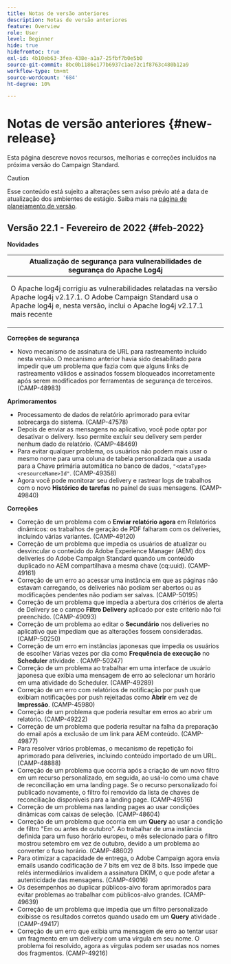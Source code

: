 ```yaml
---
title: Notas de versão anteriores
description: Notas de versão anteriores
feature: Overview
role: User
level: Beginner
hide: true
hidefromtoc: true
exl-id: 4b10eb63-3fea-438e-a1a7-25fbf7b0e5b0
source-git-commit: 8bc0b1186e177b6937c1ae72c1f8763c480b12a9
workflow-type: tm+mt
source-wordcount: '684'
ht-degree: 10%

---
```


# Notas de versão anteriores {#new-release}

Esta página descreve novos recursos, melhorias e correções incluídos na próxima versão do Campaign Standard.

>[!CAUTION]
>
> Esse conteúdo está sujeito a alterações sem aviso prévio até a data de atualização dos ambientes de estágio. Saiba mais na [página de planejamento de versão](../../rn/using/release-planning.md).

## Versão 22.1 - Fevereiro de 2022 {#feb-2022}


**Novidades**


<table> 
<thead> 
<tr> 
<th> <strong>Atualização de segurança para vulnerabilidades de segurança do Apache Log4j</strong><br /> </th> 
</tr> 
</thead> 
<tbody> 
<tr> 
<td>
<p>O Apache log4j corrigiu as vulnerabilidades relatadas na versão Apache log4j v2.17.1. O Adobe Campaign Standard usa o Apache log4j e, nesta versão, inclui o Apache log4j v2.17.1 mais recente </p>
</td> 
</tr> 
</tbody> 
</table>

**Correções de segurança**

* Novo mecanismo de assinatura de URL para rastreamento incluído nesta versão. O mecanismo anterior havia sido desabilitado para impedir que um problema que fazia com que alguns links de rastreamento válidos e assinados fossem bloqueados incorretamente após serem modificados por ferramentas de segurança de terceiros. (CAMP-48983)

**Aprimoramentos** 

* Processamento de dados de relatório aprimorado para evitar sobrecarga do sistema. (CAMP-47578)
* Depois de enviar as mensagens no aplicativo, você pode optar por desativar o delivery. Isso permite excluir seu delivery sem perder nenhum dado de relatório. (CAMP-48469)
* Para evitar qualquer problema, os usuários não podem mais usar o mesmo nome para uma coluna de tabela personalizada que a usada para a Chave primária automática no banco de dados, `"<dataType><resourceName>Id"`. (CAMP-49358)
* Agora você pode monitorar seu delivery e rastrear logs de trabalhos com o novo **Histórico de tarefas** no painel de suas mensagens. (CAMP-49840)

**Correções**

* Correção de um problema com o **Enviar relatório agora** em Relatórios dinâmicos: os trabalhos de geração de PDF falharam com os deliveries, incluindo várias variantes. (CAMP-49120)
* Correção de um problema que impedia os usuários de atualizar ou desvincular o conteúdo do Adobe Experience Manager (AEM) dos deliveries do Adobe Campaign Standard quando um conteúdo duplicado no AEM compartilhava a mesma chave (cq:uuid). (CAMP-49161)
* Correção de um erro ao acessar uma instância em que as páginas não estavam carregando, os deliveries não podiam ser abertos ou as modificações pendentes não podiam ser salvas. (CAMP-50195)
* Correção de um problema que impedia a abertura dos critérios de alerta de Delivery se o campo **Filtro Delivery** aplicado por este critério não foi preenchido. (CAMP-49093)
* Correção de um problema ao editar o **Secundário** nos deliveries no aplicativo que impediam que as alterações fossem consideradas. (CAMP-50250)
* Correção de um erro em instâncias japonesas que impedia os usuários de escolher Várias vezes por dia como **Frequência de execução** no **Scheduler** atividade . (CAMP-50247)
* Correção de um problema ao trabalhar em uma interface de usuário japonesa que exibia uma mensagem de erro ao selecionar um horário em uma atividade do Scheduler. (CAMP-49289)
* Correção de um erro com relatórios de notificação por push que exibiam notificações por push rejeitadas como **Abrir** em vez de **Impressão**. (CAMP-45980)
* Correção de um problema que poderia resultar em erros ao abrir um relatório. (CAMP-49222)
* Correção de um problema que poderia resultar na falha da preparação do email após a exclusão de um link para AEM conteúdo. (CAMP-49877)
* Para resolver vários problemas, o mecanismo de repetição foi aprimorado para deliveries, incluindo conteúdo importado de um URL. (CAMP-48888)
* Correção de um problema que ocorria após a criação de um novo filtro em um recurso personalizado, em seguida, ao usá-lo como uma chave de reconciliação em uma landing page. Se o recurso personalizado foi publicado novamente, o filtro foi removido da lista de chaves de reconciliação disponíveis para a landing page. (CAMP-49516)
* Correção de um problema nas landing pages ao usar condições dinâmicas com caixas de seleção. (CAMP-48604)
* Correção de um problema que ocorria em um **Query** ao usar a condição de filtro &quot;Em ou antes de outubro&quot;. Ao trabalhar de uma instância definida para um fuso horário europeu, o mês selecionado para o filtro mostrou setembro em vez de outubro, devido a um problema ao converter o fuso horário. (CAMP-48602)
* Para otimizar a capacidade de entrega, o Adobe Campaign agora envia emails usando codificação de 7 bits em vez de 8 bits. Isso impede que relés intermediários invalidem a assinatura DKIM, o que pode afetar a autenticidade das mensagens. (CAMP-49016)
* Os desempenhos ao duplicar públicos-alvo foram aprimorados para evitar problemas ao trabalhar com públicos-alvo grandes. (CAMP-49639)
* Correção de um problema que impedia que um filtro personalizado exibisse os resultados corretos quando usado em um **Query** atividade . (CAMP-49417)
* Correção de um erro que exibia uma mensagem de erro ao tentar usar um fragmento em um delivery com uma vírgula em seu nome. O problema foi resolvido, agora as vírgulas podem ser usadas nos nomes dos fragmentos. (CAMP-49216)